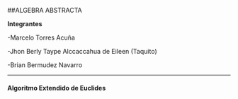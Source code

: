 ##ALGEBRA ABSTRACTA

**Integrantes**

-Marcelo Torres Acuña

-Jhon Berly Taype Alccaccahua de Eileen (Taquito)


-Brian Bermudez Navarro

------------

#### **Algoritmo Extendido de Euclides**


